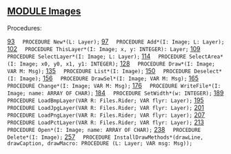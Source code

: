 
## [MODULE Images](https://github.com/io-core/Paint/blob/main/Images.Mod)

Procedures:

[93](https://github.com/io-core/Paint/blob/main/Images.Mod#93) `  PROCEDURE New*(L: Layer);`
[97](https://github.com/io-core/Paint/blob/main/Images.Mod#97) `  PROCEDURE Add*(I: Image; L: Layer);`
[102](https://github.com/io-core/Paint/blob/main/Images.Mod#102) `  PROCEDURE ThisLayer*(I: Image; x, y: INTEGER): Layer;`
[109](https://github.com/io-core/Paint/blob/main/Images.Mod#109) `  PROCEDURE SelectLayer*(I: Image; L: Layer);`
[114](https://github.com/io-core/Paint/blob/main/Images.Mod#114) `  PROCEDURE SelectArea*(I: Image; x0, y0, x1, y1: INTEGER);`
[128](https://github.com/io-core/Paint/blob/main/Images.Mod#128) `  PROCEDURE Draw*(I: Image; VAR M: Msg);`
[135](https://github.com/io-core/Paint/blob/main/Images.Mod#135) `  PROCEDURE List*(I: Image);`
[150](https://github.com/io-core/Paint/blob/main/Images.Mod#150) `  PROCEDURE Deselect*(I: Image);`
[156](https://github.com/io-core/Paint/blob/main/Images.Mod#156) `  PROCEDURE DrawSel*(I: Image; VAR M: Msg);`
[165](https://github.com/io-core/Paint/blob/main/Images.Mod#165) `  PROCEDURE Change*(I: Image; VAR M: Msg);`
[176](https://github.com/io-core/Paint/blob/main/Images.Mod#176) `  PROCEDURE WriteFile*(I: Image; name: ARRAY OF CHAR);`
[184](https://github.com/io-core/Paint/blob/main/Images.Mod#184) `  PROCEDURE SetWidth*(w: INTEGER);`
[189](https://github.com/io-core/Paint/blob/main/Images.Mod#189) `  PROCEDURE LoadBmpLayer(VAR R: Files.Rider; VAR flyr: Layer);`
[195](https://github.com/io-core/Paint/blob/main/Images.Mod#195) `  PROCEDURE LoadJpgLayer(VAR R: Files.Rider; VAR flyr: Layer);`
[201](https://github.com/io-core/Paint/blob/main/Images.Mod#201) `  PROCEDURE LoadPngLayer(VAR R: Files.Rider; VAR flyr: Layer);`
[207](https://github.com/io-core/Paint/blob/main/Images.Mod#207) `  PROCEDURE LoadPctLayer(VAR R: Files.Rider; VAR flyr: Layer);`
[213](https://github.com/io-core/Paint/blob/main/Images.Mod#213) `  PROCEDURE Open*(I: Image; name: ARRAY OF CHAR);`
[238](https://github.com/io-core/Paint/blob/main/Images.Mod#238) `  PROCEDURE Delete*(I: Image);`
[257](https://github.com/io-core/Paint/blob/main/Images.Mod#257) `  PROCEDURE InstallDrawMethods*(drawLine, drawCaption, drawMacro: PROCEDURE (L: Layer; VAR msg: Msg));`
